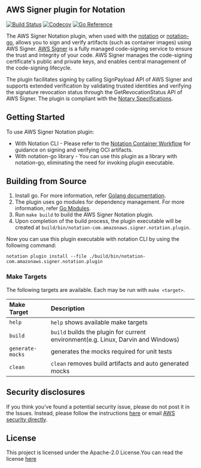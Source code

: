 ## AWS Signer plugin for Notation

[![Build Status](https://github.com/aws/aws-signer-notation-plugin/actions/workflows/build.yml/badge.svg?event=push&branch=main)](https://github.com/aws/aws-signer-notation-plugin/actions/workflows/build.yml?query=workflow%3Abuild+event%3Apush+branch%3Amain)
[![Codecov](https://codecov.io/gh/aws/aws-signer-notation-plugin/branch/main/graph/badge.svg)](https://codecov.io/gh/aws/aws-signer-notation-plugin)
[![Go Reference](https://pkg.go.dev/badge/github.com/aws/aws-signer-notation-plugin.svg)](https://pkg.go.dev/github.com/aws/aws-signer-notation-plugin@main)

The AWS Signer Notation plugin, when used with the [notation](https://github.com/notaryproject/notation) or [notation-go](https://github.com/notaryproject/notation-go), allows you to sign and verify artifacts (such as container images) using AWS Signer. [AWS Signer](https://docs.aws.amazon.com/signer/latest/developerguide/Welcome.html) is a fully managed code-signing service to ensure the trust and integrity of your code. AWS Signer manages the code-signing certificate's public and private keys, and enables central management of the code-signing lifecycle.

The plugin facilitates signing by calling SignPayload API of AWS Signer and supports extended verification by validating trusted identities and verifying the signature revocation status through the GetRevocationStatus API of AWS Signer. The plugin is compliant with the [Notary Specifications](https://github.com/notaryproject/specifications/tree/main).
## Getting Started
To use AWS Signer Notation plugin:

* With Notation CLI - Please refer to the [Notation Container Workflow](https://docs.aws.amazon.com/signer/latest/developerguide/container-workflow.html) for guidance on signing and verifying OCI artifacts.
* With notation-go library - You can use this plugin as a library with notation-go, eliminating the need for invoking plugin executable.

## Building from Source

1. Install go. For more information, refer [Golang documentation](https://golang.org/doc/install).
2. The plugin uses go modules for dependency management. For more information, refer [Go Modules](https://github.com/golang/go/wiki/Modules).
3. Run `make build` to build the AWS Signer Notation plugin.
4. Upon completion of the build process, the plugin executable will be created at `build/bin/notation-com.amazonaws.signer.notation.plugin`.

Now you can use this plugin executable with notation CLI by using the following command:

```
notation plugin install --file ./build/bin/notation-com.amazonaws.signer.notation.plugin
```

### Make Targets
The following targets are available. Each may be run with `make <target>`.

| Make Target        | Description                                                                       |
|:-------------------|:----------------------------------------------------------------------------------|
| `help`             | `help` shows available make targets                                               |
| `build`            | `build` builds the plugin for current environment(e.g. Linux, Darvin and Windows) |
| `generate-mocks`   | generates the mocks required for unit tests                                       |
| `clean`            | `clean` removes build artifacts and auto generated mocks                          |

## Security disclosures
If you think you’ve found a potential security issue, please do not post it in the Issues.  Instead, please follow the instructions [here](https://aws.amazon.com/security/vulnerability-reporting/) or email [AWS security directly](mailto:aws-security@amazon.com).

## License
This project is licensed under the Apache-2.0 License.You can read the license [here](LICENSE)

